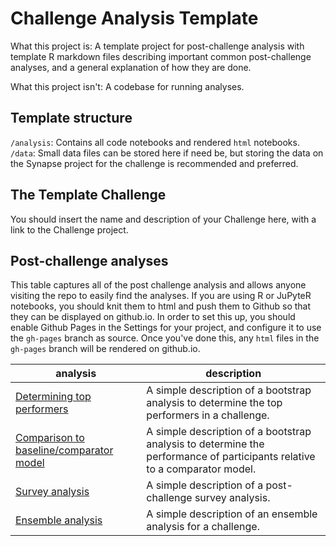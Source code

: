 # Challenge Analysis Template
What this project is: A template project for post-challenge analysis with template R markdown files describing important common post-challenge analyses, and a general explanation of how they are done.

What this project isn't: A codebase for running analyses.

## Template structure

`/analysis`: Contains all code notebooks and rendered `html` notebooks.
`/data`: Small data files can be stored here if need be, but storing the data on the Synapse project for the challenge is recommended and preferred. 

## The Template Challenge
You should insert the name and description of your Challenge here, with a link to the Challenge project. 

## Post-challenge analyses

This table captures all of the post challenge analysis and allows anyone visiting the repo to easily find the analyses. If you are using R or JuPyteR notebooks, you should knit them to html and push them to Github so that they can be displayed on github.io. In order to set this up, you should enable Github Pages in the Settings for your project, and configure it to use the `gh-pages` branch as source. Once you've done this, any `html` files in the `gh-pages` branch will be rendered on github.io. 

|analysis|description|
|--|--|
|[Determining top performers](https://sage-bionetworks-challenges.github.io/challenge-analysis/analysis/determine-top-performers.html)|A simple description of a bootstrap analysis to determine the top performers in a challenge.|
|[Comparison to baseline/comparator model](https://sage-bionetworks-challenges.github.io/challenge-analysis/analysis/compare-models-to-baseline.html)|A simple description of a bootstrap analysis to determine the performance of participants relative to a comparator model.|
|[Survey analysis](https://sage-bionetworks-challenges.github.io/challenge-analysis/analysis/survey-analysis.html)|A simple description of a post-challenge survey analysis.|
|[Ensemble analysis](https://sage-bionetworks-challenges.github.io/challenge-analysis/analysis/ensemble-analysis.html)|A simple description of an ensemble analysis for a challenge.|
